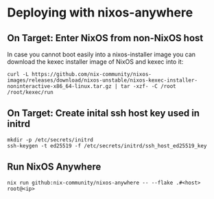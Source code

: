 # Deploying with nixos-anywhere

## On Target: Enter NixOS from non-NixOS host

In case you cannot boot easily into a nixos-installer image you can download the kexec installer image of NixOS and kexec into it: 

```
curl -L https://github.com/nix-community/nixos-images/releases/download/nixos-unstable/nixos-kexec-installer-noninteractive-x86_64-linux.tar.gz | tar -xzf- -C /root
/root/kexec/run
```

## On Target: Create inital ssh host key used in initrd

```
mkdir -p /etc/secrets/initrd
ssh-keygen -t ed25519 -f /etc/secrets/initrd/ssh_host_ed25519_key
```

## Run NixOS Anywhere

```
nix run github:nix-community/nixos-anywhere -- --flake .#<host> root@<ip>
```

